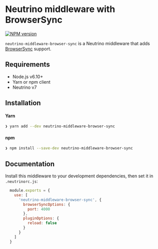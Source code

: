 # Neutrino middleware with BrowserSync
[![NPM version][npm-image]][npm-url]

`neutrino-middleware-browser-sync` is a Neutrino middleware that adds
[BrowserSync][BrowserSync] support.

## Requirements

- Node.js v6.10+
- Yarn or npm client
- Neutrino v7

## Installation

#### Yarn

```bash
❯ yarn add --dev neutrino-middleware-browser-sync
```

#### npm

```bash
❯ npm install --save-dev neutrino-middleware-browser-sync
```

## Documentation

Install this middleware to your development dependencies, then set it in
`.neutrinorc.js`:

```js
  module.exports = {
    use: [
      'neutrino-middleware-browser-sync', {
        browserSyncOptions: {
          port: 4000
        },
        pluginOptions: {
          reload: false
        }
      }
    ]
  }
```

[BrowserSync]: https://browsersync.io/
[npm-image]: https://img.shields.io/npm/v/neutrino-middleware-browser-sync.svg
[npm-url]: https://npmjs.org/package/neutrino-middleware-browser-sync
